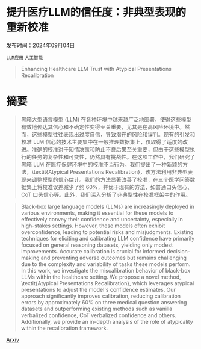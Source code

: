 # 提升医疗LLM的信任度：非典型表现的重新校准

发布时间：2024年09月04日

`LLM应用` `人工智能`

> Enhancing Healthcare LLM Trust with Atypical Presentations Recalibration

# 摘要

> 黑箱大型语言模型 (LLM) 在各种环境中越来越广泛地部署，使得这些模型有效地传达其信心和不确定性变得至关重要，尤其是在高风险环境中。然而，这些模型往往表现出过度自信，导致潜在的风险和误判。现有的引发和校准 LLM 信心的技术主要集中在一般推理数据集上，仅取得了适度的改进。准确的校准对于知情决策和防止不良后果至关重要，但由于这些模型执行的任务的复杂性和可变性，仍然具有挑战性。在这项工作中，我们研究了黑箱 LLM 在医疗保健环境中的校准不当行为。我们提出了一种新颖的方法，\textit{Atypical Presentations Recalibration}，该方法利用非典型表现来调整模型的信心估计。我们的方法显著改善了校准，在三个医学问答数据集上将校准误差减少了约 60\%，并优于现有的方法，如普通口头信心、CoT 口头信心等。此外，我们深入分析了非典型性在校准框架中的作用。

> Black-box large language models (LLMs) are increasingly deployed in various environments, making it essential for these models to effectively convey their confidence and uncertainty, especially in high-stakes settings. However, these models often exhibit overconfidence, leading to potential risks and misjudgments. Existing techniques for eliciting and calibrating LLM confidence have primarily focused on general reasoning datasets, yielding only modest improvements. Accurate calibration is crucial for informed decision-making and preventing adverse outcomes but remains challenging due to the complexity and variability of tasks these models perform. In this work, we investigate the miscalibration behavior of black-box LLMs within the healthcare setting. We propose a novel method, \textit{Atypical Presentations Recalibration}, which leverages atypical presentations to adjust the model's confidence estimates. Our approach significantly improves calibration, reducing calibration errors by approximately 60\% on three medical question answering datasets and outperforming existing methods such as vanilla verbalized confidence, CoT verbalized confidence and others. Additionally, we provide an in-depth analysis of the role of atypicality within the recalibration framework.

[Arxiv](https://arxiv.org/abs/2409.03225)